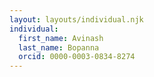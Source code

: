 ```yaml
---
layout: layouts/individual.njk
individual:
  first_name: Avinash
  last_name: Bopanna
  orcid: 0000-0003-0834-8274
---
```

